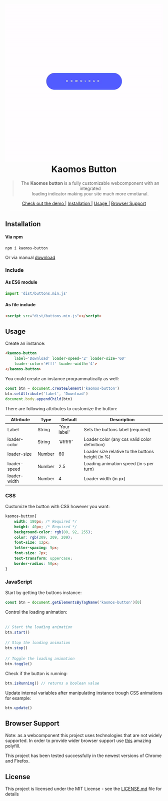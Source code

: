 <h1 align="center">
    <img src="./documentation/img/loader.gif" width="600px">
    <br>
    Kaomos Button
</h1>

<blockquote align="center">
    The <strong>Kaomos button </strong> is a fully customizable webcomponent with an integrated <br>
    loading indicator making your site much more emotianal.
</blockquote>

<div align="center">
    <a href="https://zsacrety.github.io/kaomos-button">Check out the demo |</a>
    <a href="#Installation">Installation |</a>
    <a href="#usage">Usage |</a>
    <a href="#browser-support">Browser Support</a>
</div>

<hr style="height:1px;border:none;margin:15px;color:#fff;background-color:#fff;">

## Installation

#### Via npm

```
npm i kaomos-button
```

Or via manual [download]()

### Include

#### As ES6 module

```javascript
import 'dist/buttons.min.js'
```

#### As file include

```html
<script src="dist/buttons.min.js"></script>
```

## Usage

Create an instance:

```html
<kaomos-button 
    label='Download' loader-speed='2' loader-size='60'
    loader-color='#fff' loader-width='4'>
</kaomos-button>
```

You could create an instance programmatically as well:

```javascript
const btn = document.createElement('kaomos-button')
btn.setAttribute('label', 'Download')
document.body.appendChild(btn)
```

There are following attributes to customize the button:

| Attribute | Type | Default | Description |
| ----------- | ----------- | ----------- | ----------- |
| Label | String | 'Your label' | Sets the buttons label (required) |
| loader-color | String | '#ffffff' | Loader color (any css valid color definition) |
| loader-size | Number | 60 | Loader size relative to the buttons height (in %) |
| loader-speed | Number | 2.5 | Loading animation speed (in s per turn) |
| loader-width | Number | 4 | Loader width (in px) |


### CSS

Customize the button with CSS however you want:

```css
kaomos-button{
    width: 180px; /* Required */
    height: 40px; /* Required */
    background-color: rgb(80, 92, 255);
    color: rgb(209, 209, 209);
    font-size: 12px;
    letter-spacing: 5px;
    font-size: 7px;
    text-transform: uppercase;
    border-radius: 50px;
}
```

### JavaScript

Start by getting the buttons instance:

```javascript
const btn = document.getElementsByTagName('kaomos-button')[0]
```

Control the loading animation:

```javascript

// Start the loading animation
btn.start()

// Stop the loading animation
btn.stop()

// Toggle the loading animation
btn.toggle()

```

Check if the button is running:

```javascript
btn.isRunning() // returns a boolean value
```

Update internal variables after manipulating instance trough CSS animations for example:

```javascript
btn.update()
```

## Browser Support

Note: as a webcomponent this project uses technologies that are not widely supported. In order to provide wider browser support use [this](https://github.com/WebComponents/webcomponentsjs) amazing polyfill.

This project has been tested successfully in the newest versions of Chrome and Firefox.

## License

This project is licensed under the MIT License - see the [LICENSE.md](LICENSE.md) file for details